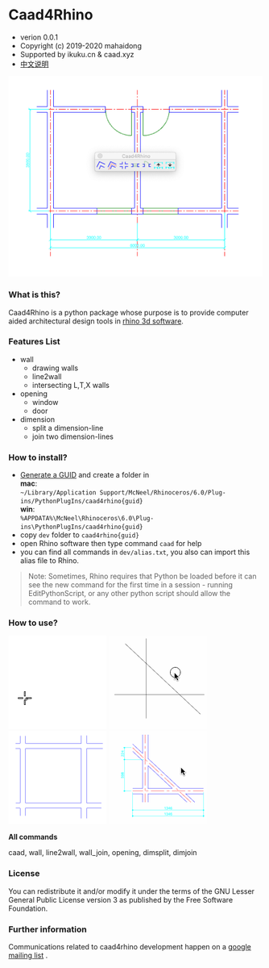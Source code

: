 # Caad4Rhino

* verion 0.0.1  
* Copyright (c) 2019-2020 mahaidong
* Supported by ikuku.cn & caad.xyz 
* [中文说明](./readme-cn.md)

![caad4rhino](./resource/images/caad4rhino-w.png)

### What is this?

Caad4Rhino is a python package whose purpose is to provide computer aided architectural design tools in [rhino 3d software](https://www.rhino3d.com).

### Features List

* wall 
    * drawing walls
    * line2wall
    * intersecting L,T,X walls
* opening
    * window
    * door
* dimension
    * split a dimension-line
    * join two dimension-lines

### How to install?

* [Generate a GUID](https://www.guidgenerator.com/online-guid-generator.aspx) and create a folder in   
**mac**:   
`~/Library/Application Support/McNeel/Rhinoceros/6.0/Plug-ins/PythonPlugIns/caad4rhino{guid}`  
**win**:   
`%APPDATA%\McNeel\Rhinoceros\6.0\Plug-ins\PythonPlugIns/caad4rhino{guid}`
* copy `dev` folder to `caad4rhino{guid}`
* open Rhino software then type command `caad` for help
* you can find all commands in `dev/alias.txt`, you also can import this alias file to Rhino. 

>Note: Sometimes, Rhino requires that Python be loaded before it can see the new command for the first time in a session - running EditPythonScript, or any other python script should allow the command to work. 

### How to use?

![wall](./resource/images/wall.gif)
![line2wall](./resource/images/line2wall.gif)
![opening](./resource/images/opening.gif)
![dim](./resource/images/dim.gif)

**All commands**

caad, wall, line2wall, wall_join, opening, dimsplit, dimjoin

### License

You can redistribute it and/or modify it under the terms of the GNU Lesser General Public License version 3 as published by the Free Software Foundation.

### Further information

Communications related to caad4rhino development happen on a [google mailing list](https://groups.google.com/d/forum/rhino4caad) .
